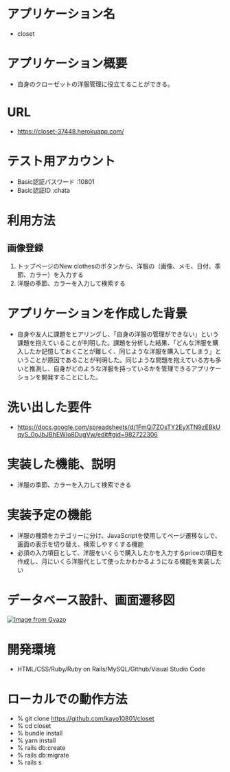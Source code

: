 # アプリケーション名 
- closet

# アプリケーション概要
- 自身のクローゼットの洋服管理に役立てることができる。
# URL
- https://closet-37448.herokuapp.com/

# テスト用アカウント
- Basic認証パスワード :10801
- Basic認証ID :chata

# 利用方法

## 画像登録

1. トップページのNew clothesのボタンから、洋服の（画像、メモ、日付、季節、カラー）を入力する
2. 洋服の季節、カラーを入力して検索する

# アプリケーションを作成した背景
- 自身や友人に課題をヒアリングし、「自身の洋服の管理ができない」という課題を抱えていることが判明した。課題を分析した結果、「どんな洋服を購入したか記憶しておくことが難しく、同じような洋服を購入してしまう」ということが原因であることが判明した。同じような問題を抱えている方も多いと推測し、自身がどのような洋服を持っているかを管理できるアプリケーションを開発することにした。
# 洗い出した要件
- https://docs.google.com/spreadsheets/d/1FmQi7ZOsTY2EyXTN9zEBkUqyS_0oJbJBhEWIo8DugVw/edit#gid=982722306

# 実装した機能、説明
- 洋服の季節、カラーを入力して検索できる

# 実装予定の機能
- 洋服の種類をカテゴリーに分け、JavaScriptを使用してページ遷移なしで、画面の表示を切り替え、検索しやすくする機能
- 必須の入力項目として、洋服をいくらで購入したかを入力するpriceの項目を作成し、月にいくら洋服代として使ったかわかるようになる機能を実装したい

# データベース設計、画面遷移図
[![Image from Gyazo](https://i.gyazo.com/e407eef541075f5e8108ef9e1aec64ee.png)](https://gyazo.com/e407eef541075f5e8108ef9e1aec64ee)

# 開発環境
- HTML/CSS/Ruby/Ruby on Rails/MySQL/Github/Visual Studio Code

# ローカルでの動作方法
- % git clone https://github.com/kayo10801/closet
- % cd closet
- % bundle install
- % yarn install
- % rails db:create
- % rails db:migrate
- % rails s



